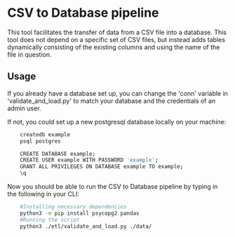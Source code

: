 # CSV to Database pipeline
This tool facilitates the transfer of data from a CSV file into a database. This tool does not depend on a specific set of CSV files, but instead adds tables dynamically consisting of the existing columns and using the name of the file in question. 

## Usage
If you already have a database set up, you can change the 'conn' variable in 'validate_and_load.py' to match your database and the credentials of an admin user.

If not, you could set up a new postgresql database locally on your machine:
``` sh
    createdb example
    psql postgres

    CREATE DATABASE example;
    CREATE USER example WITH PASSWORD 'example';
    GRANT ALL PRIVILEGES ON DATABASE example TO example;
    \q
```

Now you should be able to run the CSV to Database pipeline by typing in the following in your CLI:
``` sh
    #Installing necessary dependencies
    python3 -m pip install psycopg2 pandas
    #Running the script
    python3 ./etl/validate_and_load.py ./data/
```
